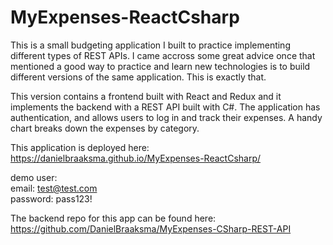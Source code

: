 # MyExpenses-ReactCsharp

This is a small budgeting application I built to practice implementing different types of REST APIs. I came accross some great advice once that mentioned a good way to practice and learn new technologies is to build different versions of the same application. This is exactly that.

This version contains a frontend built with React and Redux and it implements the backend with a REST API built with C#. The application has authentication, and allows users to log in and track their expenses. A handy chart breaks down the expenses by category.

This application is deployed here: https://danielbraaksma.github.io/MyExpenses-ReactCsharp/

demo user:
<br>
email: test@test.com
<br>
password: pass123!

The backend repo for this app can be found here: https://github.com/DanielBraaksma/MyExpenses-CSharp-REST-API
